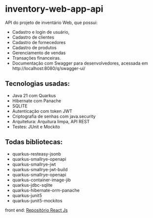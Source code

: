 # inventory-web-app-api

API do projeto de inventário Web, que possui: 
 - Cadastro e login de usuário, 
 - Cadastro de clientes
 - Cadastro de fornecedores 
 - Cadastro de produtos
 - Gerenciamento de vendas
 - Transações financeiras.
 - Documentação com Swagger para desenvolvedores, acessada em http://localhost:8080/q/swagger-ui/

## Tecnologias usadas: 
- Java 21 com Quarkus
- Hibernate com Panache
- SQLITE
- Autenticação com token JWT
- Criptografia de senhas com java.security
- Arquitetura: Arquitura limpa, API REST
- Testes: JUnit e Mockito

## Todas bibliotecas:
- quarkus-resteasy-jsonb
- quarkus-smallrye-openapi
- quarkus-smallrye-jwt
- quarkus-smallrye-jwt-build
- quarkus-smallrye-openapi
- quarkus-container-image-jib
- quarkus-jdbc-sqlite
- quarkus-hibernate-orm-panache
- quarkus-junit5
- quarkus-junit5-mockitos

front end: 
[Repositório React Js](https://github.com/gustavokra/inventarioweb)